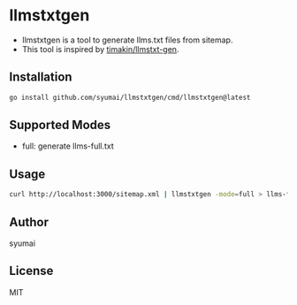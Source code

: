 # llmstxtgen

* llmstxtgen is a tool to generate llms.txt files from sitemap.
* This tool is inspired by [timakin/llmstxt-gen](https://github.com/timakin/llmstxt-gen).

## Installation

```sh
go install github.com/syumai/llmstxtgen/cmd/llmstxtgen@latest
```

## Supported Modes

* full: generate llms-full.txt

## Usage

```sh
curl http://localhost:3000/sitemap.xml | llmstxtgen -mode=full > llms-full.txt
```

## Author

syumai

## License

MIT

